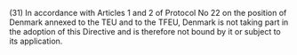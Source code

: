 (31) In accordance with Articles 1 and 2 of Protocol No 22 on the position of Denmark annexed to the TEU and to the TFEU, Denmark is not taking part in the adoption of this Directive and is therefore not bound by it or subject to its application.